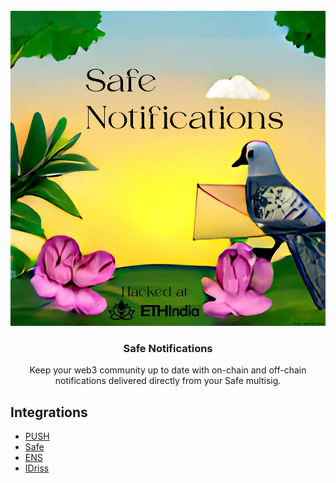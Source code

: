 <br/>
<div align="center">
  <a>
    <img src="./public/safe_notifications.png">
  </a>
  <h3 align="center">Safe Notifications</h3>
  <p align="center">
Keep your web3 community up to date with on-chain and off-chain notifications delivered directly from your Safe multisig.
  </p>
</div>

## Integrations
- [PUSH](https://push.org/)
- [Safe](https://gnosis-safe.io/)
- [ENS](https://ens.domains/)
- [IDriss](https://www.idriss.xyz/)



